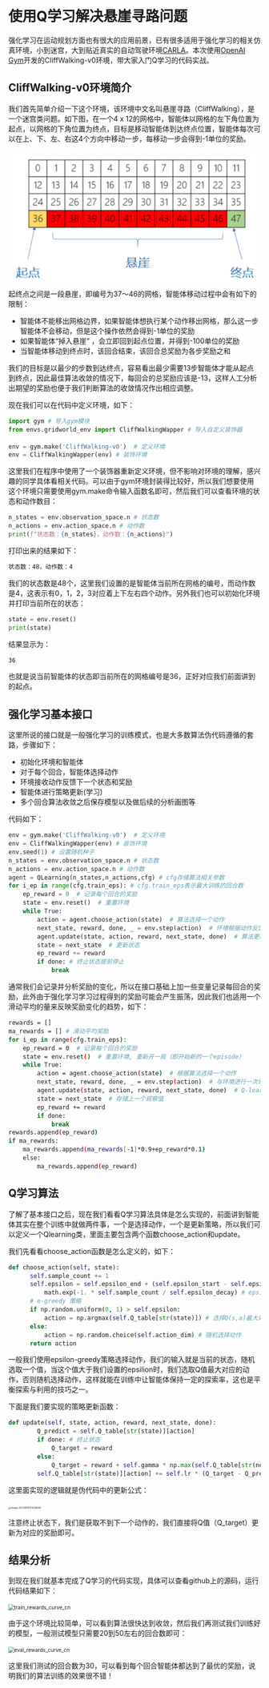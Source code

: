# 使用Q学习解决悬崖寻路问题

强化学习在运动规划方面也有很大的应用前景，已有很多适用于强化学习的相关仿真环境，小到迷宫，大到贴近真实的自动驾驶环境[CARLA](http://carla.org/)。本次使用[OpenAI Gym](https://gym.openai.com/)开发的CliffWalking-v0环境，带大家入门Q学习的代码实战。

## CliffWalking-v0环境简介

我们首先简单介绍一下这个环境，该环境中文名叫悬崖寻路（CliffWalking），是一个迷宫类问题。如下图，在一个4 x 12的网格中，智能体以网格的左下角位置为起点，以网格的下角位置为终点，目标是移动智能体到达终点位置，智能体每次可以在上、下、左、右这4个方向中移动一步，每移动一步会得到-1单位的奖励。

<div align=center>
<img src="assets/cliffwalking_1.png" alt="cliffwalking_1" style="zoom:50%;" />
</div>
起终点之间是一段悬崖，即编号为37～46的网格，智能体移动过程中会有如下的限制：

* 智能体不能移出网格边界，如果智能体想执行某个动作移出网格，那么这一步智能体不会移动，但是这个操作依然会得到-1单位的奖励
* 如果智能体“掉入悬崖” ，会立即回到起点位置，并得到-100单位的奖励
* 当智能体移动到终点时，该回合结束，该回合总奖励为各步奖励之和

我们的目标是以最少的步数到达终点，容易看出最少需要13步智能体才能从起点到终点，因此最佳算法收敛的情况下，每回合的总奖励应该是-13，这样人工分析出期望的奖励也便于我们判断算法的收敛情况作出相应调整。

现在我们可以在代码中定义环境，如下：

```python
import gym # 导入gym模块
from envs.gridworld_env import CliffWalkingWapper # 导入自定义装饰器

env = gym.make('CliffWalking-v0')  # 定义环境
env = CliffWalkingWapper(env) # 装饰环境
```

这里我们在程序中使用了一个装饰器重新定义环境，但不影响对环境的理解，感兴趣的同学具体看相关代码。可以由于gym环境封装得比较好，所以我们想要使用这个环境只需要使用gym.make命令输入函数名即可，然后我们可以查看环境的状态和动作数目：

```python
n_states = env.observation_space.n # 状态数
n_actions = env.action_space.n # 动作数
print(f"状态数：{n_states}，动作数：{n_actions}")
```

打印出来的结果如下：

```bash
状态数：48，动作数：4
```

我们的状态数是48个，这里我们设置的是智能体当前所在网格的编号，而动作数是4，这表示有0，1，2，3对应着上下左右四个动作。另外我们也可以初始化环境并打印当前所在的状态：

```python
state = env.reset()
print(state)
```

结果显示为：

```bash
36
```

也就是说当前智能体的状态即当前所在的网格编号是36，正好对应我们前面讲到的起点。

## 强化学习基本接口

这里所说的接口就是一般强化学习的训练模式，也是大多数算法伪代码遵循的套路，步骤如下：

* 初始化环境和智能体
* 对于每个回合，智能体选择动作
* 环境接收动作反馈下一个状态和奖励
* 智能体进行策略更新(学习)
* 多个回合算法收敛之后保存模型以及做后续的分析画图等

代码如下：

```python
env = gym.make('CliffWalking-v0')  # 定义环境
env = CliffWalkingWapper(env) # 装饰环境
env.seed(1) # 设置随机种子
n_states = env.observation_space.n # 状态数
n_actions = env.action_space.n # 动作数
agent = QLearning(n_states,n_actions,cfg) # cfg存储算法相关参数
for i_ep in range(cfg.train_eps): # cfg.train_eps表示最大训练的回合数
    ep_reward = 0  # 记录每个回合的奖励
    state = env.reset()  # 重置环境
    while True: 
        action = agent.choose_action(state)  # 算法选择一个动作
        next_state, reward, done, _ = env.step(action)  # 环境根据动作反馈奖励和下一个状态
        agent.update(state, action, reward, next_state, done)  # 算法更新
        state = next_state  # 更新状态
        ep_reward += reward
        if done: # 终止状态提前停止
            break
```

通常我们会记录并分析奖励的变化，所以在接口基础上加一些变量记录每回合的奖励，此外由于强化学习学习过程得到的奖励可能会产生振荡，因此我们也适用一个滑动平均的量来反映奖励变化的趋势，如下：

```bash
rewards = []  
ma_rewards = [] # 滑动平均奖励
for i_ep in range(cfg.train_eps):
    ep_reward = 0  # 记录每个回合的奖励
    state = env.reset()  # 重置环境, 重新开一局（即开始新的一个episode）
    while True:
        action = agent.choose_action(state)  # 根据算法选择一个动作
        next_state, reward, done, _ = env.step(action)  # 与环境进行一次动作交互
        agent.update(state, action, reward, next_state, done)  # Q-learning算法更新
        state = next_state  # 存储上一个观察值
        ep_reward += reward
        if done:
            break
rewards.append(ep_reward)
if ma_rewards:
    ma_rewards.append(ma_rewards[-1]*0.9+ep_reward*0.1)
    else:
        ma_rewards.append(ep_reward)
```

## Q学习算法

了解了基本接口之后，现在我们看看Q学习算法具体是怎么实现的，前面讲到智能体其实在整个训练中就做两件事，一个是选择动作，一个是更新策略，所以我们可以定义一个Qlearning类，里面主要包含两个函数choose_action和update。

我们先看看choose_action函数是怎么定义的，如下：

```python
def choose_action(self, state):
      self.sample_count += 1
      self.epsilon = self.epsilon_end + (self.epsilon_start - self.epsilon_end) * \
          math.exp(-1. * self.sample_count / self.epsilon_decay) # epsilon是会递减的，这里选择指数递减
      # e-greedy 策略
      if np.random.uniform(0, 1) > self.epsilon:
          action = np.argmax(self.Q_table[str(state)]) # 选择Q(s,a)最大对应的动作
      else:
          action = np.random.choice(self.action_dim) # 随机选择动作
      return action
```



一般我们使用epsilon-greedy策略选择动作，我们的输入就是当前的状态，随机选取一个值，当这个值大于我们设置的epsilion时，我们选取Q值最大对应的动作，否则随机选择动作，这样就能在训练中让智能体保持一定的探索率，这也是平衡探索与利用的技巧之一。

下面是我们要实现的策略更新函数：

```python
def update(self, state, action, reward, next_state, done):
        Q_predict = self.Q_table[str(state)][action] 
        if done: # 终止状态
            Q_target = reward  
        else:
            Q_target = reward + self.gamma * np.max(self.Q_table[str(next_state)]) 
        self.Q_table[str(state)][action] += self.lr * (Q_target - Q_predict)
```

这里面实现的逻辑就是伪代码中的更新公式：

<img src="/Users/johnjim/Library/Application Support/typora-user-images/image-20210910151439599.png" alt="image-20210910151439599" style="zoom: 33%;" />

注意终止状态下，我们是获取不到下一个动作的，我们直接将Q值（Q_target）更新为对应的奖励即可。

## 结果分析

到现在我们就基本完成了Q学习的代码实现，具体可以查看github上的源码，运行代码结果如下：

<img src="/Users/johnjim/Desktop/rl-tutorials/QLearning/outputs/CliffWalking-v0/20210910-184442/results/train_rewards_curve_cn.png" alt="train_rewards_curve_cn" style="zoom:72%;" />

由于这个环境比较简单，可以看到算法很快达到收敛，然后我们再测试我们训练好的模型，一般测试模型只需要20到50左右的回合数即可：

<img src="/Users/johnjim/Desktop/rl-tutorials/QLearning/outputs/CliffWalking-v0/20210910-184442/results/eval_rewards_curve_cn.png" alt="eval_rewards_curve_cn" style="zoom:72%;" />

这里我们测试的回合数为30，可以看到每个回合智能体都达到了最优的奖励，说明我们的算法训练的效果很不错！
